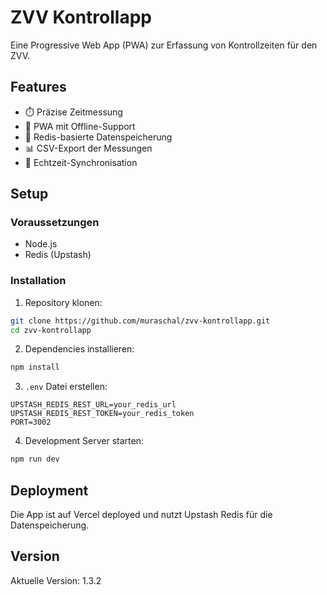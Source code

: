 # ZVV Kontrollapp

Eine Progressive Web App (PWA) zur Erfassung von Kontrollzeiten für den ZVV.

## Features
- ⏱️ Präzise Zeitmessung
- 📱 PWA mit Offline-Support
- 💾 Redis-basierte Datenspeicherung
- 📊 CSV-Export der Messungen
- 🔄 Echtzeit-Synchronisation

## Setup

### Voraussetzungen
- Node.js
- Redis (Upstash)

### Installation
1. Repository klonen:
```bash
git clone https://github.com/muraschal/zvv-kontrollapp.git
cd zvv-kontrollapp
```

2. Dependencies installieren:
```bash
npm install
```

3. `.env` Datei erstellen:
```env
UPSTASH_REDIS_REST_URL=your_redis_url
UPSTASH_REDIS_REST_TOKEN=your_redis_token
PORT=3002
```

4. Development Server starten:
```bash
npm run dev
```

## Deployment
Die App ist auf Vercel deployed und nutzt Upstash Redis für die Datenspeicherung.

## Version
Aktuelle Version: 1.3.2
